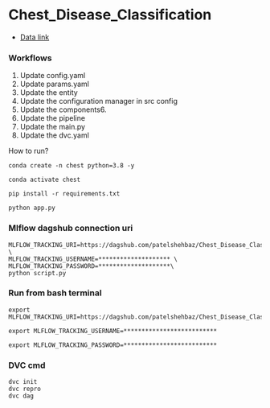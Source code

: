 # Chest_Disease_Classification

- [Data link](https://drive.google.com/file/d/11VhnfeSrU4gZA9LxIKMWfZ393-W_waPu/view?usp=share_link)

### Workflows

1. Update config.yaml
2. Update params.yaml
3. Update the entity
4. Update the configuration manager in src config
5. Update the components6.
6. Update the pipeline
7. Update the main.py
8. Update the dvc.yaml

How to run?

```
conda create -n chest python=3.8 -y
```

```
conda activate chest
```

```
pip install -r requirements.txt
```

```
python app.py
```

### Mlflow dagshub connection uri

```
MLFLOW_TRACKING_URI=https://dagshub.com/patelshehbaz/Chest_Disease_Classification.mlflow \
MLFLOW_TRACKING_USERNAME=******************** \
MLFLOW_TRACKING_PASSWORD=********************\
python script.py
```

### Run from bash terminal

```
export MLFLOW_TRACKING_URI=https://dagshub.com/patelshehbaz/Chest_Disease_Classification.mlflow
```

```
export MLFLOW_TRACKING_USERNAME=**************************
```

```
export MLFLOW_TRACKING_PASSWORD=**************************
```

### DVC cmd

```
dvc init
dvc repro
dvc dag
```
